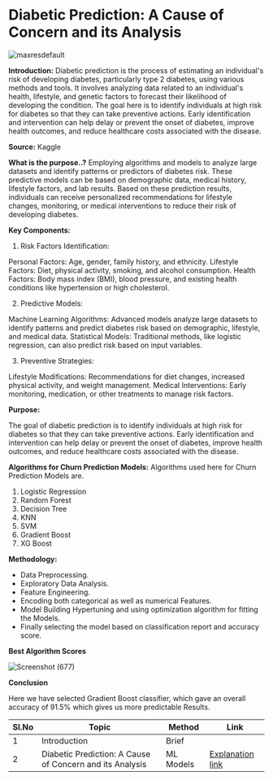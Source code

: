  # Diabetic Prediction: A Cause of Concern and its Analysis

![maxresdefault](https://github.com/user-attachments/assets/46102169-e1e5-4908-86f7-82a92dcf0fb4)




**Introduction:**
Diabetic prediction is the process of estimating an individual's risk of developing diabetes, particularly type 2 diabetes, using various methods and tools. It involves analyzing data related to an individual's health, lifestyle, and genetic factors to forecast their likelihood of developing the condition. The goal here is to identify individuals at high risk for diabetes so that they can take preventive actions. Early identification and intervention can help delay or prevent the onset of diabetes, improve health outcomes, and reduce healthcare costs associated with the disease.





**Source:**  Kaggle





**What is the purpose..?** 
Employing algorithms and models to analyze large datasets and identify patterns or predictors of diabetes risk. These predictive models can be based on demographic data, medical history, lifestyle factors, and lab results.
Based on these prediction results, individuals can receive personalized recommendations for lifestyle changes, monitoring, or medical interventions to reduce their risk of developing diabetes.




  
**Key Components:**

1. Risk Factors Identification:

Personal Factors: Age, gender, family history, and ethnicity.
Lifestyle Factors: Diet, physical activity, smoking, and alcohol consumption.
Health Factors: Body mass index (BMI), blood pressure, and existing health conditions like hypertension or high cholesterol.

2. Predictive Models:

Machine Learning Algorithms: Advanced models analyze large datasets to identify patterns and predict diabetes risk based on demographic, lifestyle, and medical data.
Statistical Models: Traditional methods, like logistic regression, can also predict risk based on input variables.

3. Preventive Strategies:

Lifestyle Modifications: Recommendations for diet changes, increased physical activity, and weight management.
Medical Interventions: Early monitoring, medication, or other treatments to manage risk factors.


**Purpose:** 

The goal of diabetic prediction is to identify individuals at high risk for diabetes so that they can take preventive actions. Early identification and intervention can help delay or prevent the onset of diabetes, improve health outcomes, and reduce healthcare costs associated with the disease.




**Algorithms for Churn Prediction Models:**
Algorithms used here for Churn Prediction Models are.
1. Logistic Regression
2. Random Forest
3. Decision Tree
4. KNN
5. SVM
6. Gradient Boost
7. XG Boost



   
**Methodology:**
- Data Preprocessing.
- Exploratory Data Analysis.
- Feature Engineering.
- Encoding both categorical as well as numerical Features.
- Model Building Hypertuning and using optimization algorithm for fitting the Models.
- Finally selecting the model based on classification report and accuracy score.





**Best Algorithm Scores**


![Screenshot (677)](https://github.com/user-attachments/assets/7b3a145e-639d-490c-b9f2-3886c1ea4104)




 **Conclusion** 
 
Here we have selected Gradient Boost classifier, which gave an overall accuracy of 91.5% which gives us more predictable Results.



| Sl.No| Topic| Method| Link|
|-|-|-|-|
|1| Introduction | Brief |[ ](-)
|2| Diabetic Prediction: A Cause of Concern and its Analysis | ML Models |[ Explanation link](https://github.com/V-Vibee/My-Projects-2.0/blob/main/8.%20Diabetic%20Prediction/Advanced_Diabetes_Project.ipynb)


